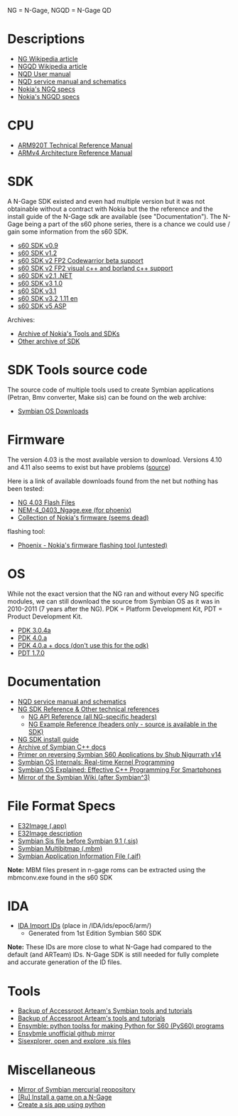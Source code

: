 NG = N-Gage, NGQD = N-Gage QD


# Descriptions

* [NG Wikipedia article](https://en.wikipedia.org/wiki/N-Gage_(device))
* [NGQD Wikipedia article](https://en.wikipedia.org/wiki/N-Gage_QD)
* [NQD User manual](http://www.manualslib.com/manual/112327/Nokia-N-Gage-Qd.html?page=4#manual)
* [NQD service manual and schematics](http://www.cpkb.org/wiki/Nokia_N-Gage_QD_service_manual_and_schematics_download)
* [Nokia's NGQ specs](http://web.archive.org/web/20040604111114/http://www.n-gage.com/en-R1/gamedeck/ngage/techspex/)
* [Nokia's NGQD specs](http://web.archive.org/web/20080115210709/http://www.n-gage.com/en-R1/gamedeck/ngage_qd/techspex/)

# CPU

* [ARM920T Technical Reference Manual](http://infocenter.arm.com/help/index.jsp?topic=/com.arm.doc.ddi0151c/I71066.html) 
* [ARMv4 Architecture Reference Manual](https://www.altera.com/content/dam/altera-www/global/en_US/pdfs/literature/third-party/archives/ddi0100e_arm_arm.pdf)

# SDK

A N-Gage SDK existed and even had multiple version but it was not obtainable without a contract with Nokia but the the reference and the install guide of the N-Gage sdk are available (see "Documentation"). The N-Gage being a part of the s60 phone series, there is a chance we could use / gain some information from the s60 SDK.

* [s60 SDK v0.9](http://www.mediafire.com/download/18n6wo75k0svknt/_s60+0.9+sdk.zip)
* [s60 SDK v1.2](https://mega.nz/#!Tw4V3ILJ!hLaHP33Yt6X2W0wOrIRoHYmBwAtkYWfDIqk5H3Fj6xk)
* [s60 SDK v2 FP2 Codewarrior beta support](https://mega.co.nz/#!dRZC1QDQ!jkjYA5aMv8uPc3H7gR37XLbkD_Istm62skstwzIiPec)
* [s60 SDK v2 FP2 visual c++ and borland c++ support](http://www.mediafire.com/download/6ktbu177ehnfi8m/s60_2nd_fp2_sdk_msb.zip)
* [s60 SDK v2.1 .NET](http://www.mediafire.com/download/87ul661njioxzx7/S60_SDK_2_1_NET.zip)
* [s60 SDK v3 1.0](http://www.mediafire.com/download/kc94rnlrrs1wh90/S60_3rd_SDK_v1.0.zip)
* [s60 SDK v3.1](http://www.mediafire.com/download/9uc7fjb2ynmxlud/s60v3.1_SDK.zip)
* [s60 SDK v3.2 1.11 en](http://www.mediafire.com/download/ilem6w0xxjm515m/S60_SDK_3.2_v1.1.1_en.zip)
* [s60 SDK v5 ASP](http://www.mediafire.com/download/mbahmx9nyry45vj/S60_5th_SDK_ASP_v1.0.1.zip)

Archives:
* [Archive of Nokia's Tools and SDKs](https://www.mediafire.com/folder/79jhy594xb3uk/Symbian_Development)
* [Other archive of SDK](https://www.mediafire.com/?lyq486h09nhq5)

# SDK Tools source code

The source code of multiple tools used to create Symbian applications (Petran, Bmv converter, Make sis) can be found on the web archive:

* [Symbian OS Downloads](http://web.archive.org/web/20040219100337/http://symbianos.org/download/)

# Firmware

The version 4.03 is the most available version to download. Versions 4.10 and 4.11 also seems to exist but have problems ([source](http://my-symbian.com/forum/viewtopic.php?t=19466))

Here is a link of available downloads found from the net but nothing has been tested:

* [NG 4.03 Flash Files](http://www.freeflashfile.com/nokia.php?opt=bm9raWEvRENUNC9OR0FHRS5ORU0tNA%3D%3D)
* [NEM-4_0403_Ngage.exe (for phoenix)](http://www.4shared.com/file/FGyn2kWL/NEM-4_0403_Ngage.html)
* [Collection of Nokia's firmware (seems dead)](http://forum.gsmhosting.com/vbb/6329670-post3.html)

flashing tool:
* [Phoenix - Nokia's firmware flashing tool (untested)](http://www.allmobiletools.net/2014/12/nokia-phoenix-service-software-201415.html)

# OS

While not the exact version that the NG ran and without every NG specific modules, we can still download the source from Symbian OS as it was in 2010-2011 (7 years after the NG). PDK = Platform Development Kit, PDT = Product Development Kit.

* [PDK 3.0.4a](http://akawolf.org/)
* [PDK 4.0.a](http://akawolf.org/)
* [PDK 4.0.a + docs (don't use this for the pdk)](https://sourceforge.net/projects/symbiandump/)
* [PDT 1.7.0](http://akawolf.org/)

# Documentation

* [NQD service manual and schematics](http://www.cpkb.org/wiki/Nokia_N-Gage_QD_service_manual_and_schematics_download)
* [NG SDK Reference & Other technical references](https://techwriter79.wikispaces.com/Nokia)
    - [NG API Reference (all NG-specific headers)](https://techwriter79.wikispaces.com/file/view/Ngage_API_Reference.chm/555671371/Ngage_API_Reference.chm)
    - [NG Example Reference (headers only - source is available in the SDK)](https://techwriter79.wikispaces.com/file/view/Ngage_Examples.chm/555671383/Ngage_Examples.chm)
* [NG SDK install guide](https://techwriter79.wikispaces.com/file/view/NGage_SDK_2.1_Installation_Guide.pdf)
* [Archive of Symbian C++ docs](http://web.archive.org/web/20141028092534/http://developer.nokia.com/community/wiki/Symbian_C%2B%2B)
* [Primer on reversing Symbian S60 Applications by Shub Nigurrath v14](https://mega.nz/#!pIYQxBLQ!dXoXBt2_kjmJ4RHmRDrSreZn9c1U3oTJ-WYbSDbKqu8)
* [Symbian OS Internals: Real-time Kernel Programming](http://citeseerx.ist.psu.edu/viewdoc/download?rep=rep1&type=pdf&doi=10.1.1.168.3691)
* [Symbian OS Explained: Effective C++ Programming For Smartphones](http://g-02.ebooks-it.org/e-books/wiley/Wiley.Symbian.OS.Explained.Jan.2005.ISBN.0470021306.pdf?l=Sj-Kh7qEEUDqkpLqhiMbFQ)
* [Mirror of the Symbian Wiki (after Symbian^3)](https://akawolf.org/wiki/index.php/Main_Page)

# File Format Specs

* [E32Image (.app)](https://web.archive.org/web/20091213034509/http://wiki.forum.nokia.com/index.php/E32Image) 
* [E32Image description](http://web.archive.org/web/20070616175615/http://www.antonypranata.com/articles/e32fileformat.html)
* [Symbian Sis file before Symbian 9.1 (.sis)](http://www.thoukydides.webspace.virginmedia.com/sis.html)
* [Symbian Multibitmap (.mbm)](http://fileformats.archiveteam.org/wiki/EPOC_MBM)
* [Symbian Application Information File (.aif)](http://fileformats.archiveteam.org/wiki/EPOC_AIF)

**Note:** MBM files present in n-gage roms can be extracted using the mbmconv.exe found in the s60 SDK

# IDA
* [IDA Import IDs](https://mega.co.nz/#!QcpngByK!xy-w5KKOhUKvfH49710lwEw0WY3pa-XEv0it0qgvQZI) (place in /IDA/ids/epoc6/arm/)
  - Generated from 1st Edition Symbian S60 SDK

**Note:** These IDs are more close to what N-Gage had compared to the default (and ARTeam) IDs. N-Gage SDK is still needed for fully complete and accurate generation of the ID files.

# Tools

* [Backup of Accessroot Arteam's Symbian tools and tutorials](https://mega.nz/#!j8gQVABI!MOWKcTM61x87IIau0QdFYLeVVjpamCuiyFafR3OFSmI)
* [Backup of Accessroot Arteam's tools and tutorials](https://mega.nz/#!v9ZAGLAQ!TTquoYgJCkWTDmOdxv0AU18x8sOpAKYMJ43-jNG0jbE)
* [Ensymble: python toolss for making Python for S60 (PyS60) programs](https://code.google.com/archive/p/ensymble/)
* [Ensybmle unofficial github mirror](https://github.com/essaic/ensymble/)
* [Sisexplorer, open and explore .sis files](http://www.symbian-toys.com/sisxplorer.aspx)

# Miscellaneous

* [Mirror of Symbian mercurial reopository](http://akawolf.org/oss/)
* [[Ru] Install a game on a N-Gage](http://rutracker.org/forum/viewtopic.php?t=329313)
* [Create a sis app using python](http://www.mobilenin.com/pys60/info_standalone_application.htm)